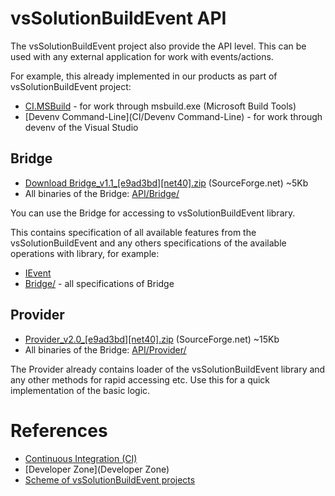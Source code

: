 # vsSolutionBuildEvent API

The vsSolutionBuildEvent project also provide the API level. This can be used with any external application for work with events/actions.

For example, this already implemented in our products as part of vsSolutionBuildEvent project:

* [CI.MSBuild](CI/CI.MSBuild) - for work through msbuild.exe (Microsoft Build Tools)
* [Devenv Command-Line](CI/Devenv Command-Line) - for work through devenv of the Visual Studio

## Bridge

* [Download Bridge_v1.1_[e9ad3bd][net40].zip](http://sourceforge.net/projects/vssbe/files/API/Bridge/Bridge_v1.1_%5Be9ad3bd%5D%5Bnet40%5D.zip/download) (SourceForge.net) ~5Kb
* All binaries of the Bridge: [API/Bridge/](https://sourceforge.net/projects/vssbe/files/API/Bridge/)

You can use the Bridge for accessing to vsSolutionBuildEvent library.

This contains specification of all available features from the vsSolutionBuildEvent and any others specifications of the available operations with library, for example:

* [IEvent](https://bitbucket.org/3F/vssolutionbuildevent/src/master/Bridge/IEvent.cs)
* [Bridge/](https://bitbucket.org/3F/vssolutionbuildevent/src/master/Bridge/) - all specifications of Bridge


## Provider

* [Provider_v2.0_[e9ad3bd][net40].zip](http://sourceforge.net/projects/vssbe/files/API/Provider/Provider_v2.0_%5Be9ad3bd%5D%5Bnet40%5D.zip/download) (SourceForge.net) ~15Kb
* All binaries of the Bridge: [API/Provider/](https://sourceforge.net/projects/vssbe/files/API/Provider/)

The Provider already contains loader of the vsSolutionBuildEvent library and any other methods for rapid accessing etc. Use this for a quick implementation of the basic logic.


# References

* [Continuous Integration (CI)](CI)
* [Developer Zone](Developer Zone)
* [Scheme of vsSolutionBuildEvent projects](scheme)